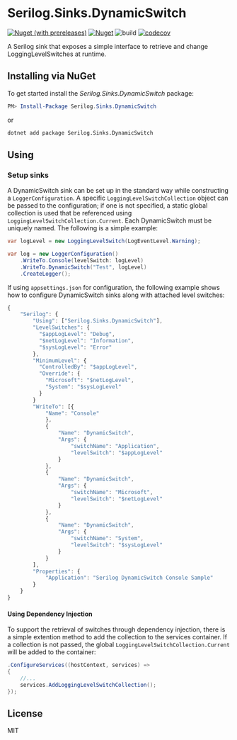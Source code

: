 # Serilog.Sinks.DynamicSwitch

[![Nuget (with prereleases)](https://img.shields.io/nuget/vpre/Serilog.Sinks.DynamicSwitch?color=blue)](https://www.nuget.org/packages/Serilog.Sinks.DynamicSwitch)
[![Nuget](https://img.shields.io/nuget/dt/Serilog.Sinks.DynamicSwitch?color=blue)](https://www.nuget.org/packages/Serilog.Sinks.DynamicSwitch)
![build](https://github.com/gowon/Serilog.Sinks.DynamicSwitch/workflows/build/badge.svg)
[![codecov](https://codecov.io/gh/gowon/Serilog.Sinks.DynamicSwitch/branch/master/graph/badge.svg)](https://codecov.io/gh/gowon/Serilog.Sinks.DynamicSwitch)

A Serilog sink that exposes a simple interface to retrieve and change LoggingLevelSwitches at runtime.

## Installing via NuGet

To get started install the *Serilog.Sinks.DynamicSwitch* package:

```powershell
PM> Install-Package Serilog.Sinks.DynamicSwitch
```

or

```bash
dotnet add package Serilog.Sinks.DynamicSwitch
```

## Using

### Setup sinks

A DynamicSwitch sink can be set up in the standard way while constructing a `LoggerConfiguration`. A specific `LoggingLevelSwitchCollection` object can be passed to the configuration; if one is not specified, a static global collection is used that be referenced using `LoggingLevelSwitchCollection.Current`. Each DynamicSwitch must be uniquely named. The following is a simple example:

```csharp
var logLevel = new LoggingLevelSwitch(LogEventLevel.Warning);

var log = new LoggerConfiguration()
    .WriteTo.Console(levelSwitch: logLevel)
    .WriteTo.DynamicSwitch("Test", logLevel)
    .CreateLogger();
```

If using `appsettings.json` for configuration, the following example shows how to configure DynamicSwitch sinks along with attached level switches:

```javascript
{
    "Serilog": {
        "Using": ["Serilog.Sinks.DynamicSwitch"],
        "LevelSwitches": {
          "$appLogLevel": "Debug",
          "$netLogLevel": "Information",
          "$sysLogLevel": "Error"
        },
        "MinimumLevel": {
          "ControlledBy": "$appLogLevel",
          "Override": {
            "Microsoft": "$netLogLevel",
            "System": "$sysLogLevel"
          }
        }
        "WriteTo": [{
            "Name": "Console"
            },
            {
                "Name": "DynamicSwitch",
                "Args": {
                    "switchName": "Application",
                    "levelSwitch": "$appLogLevel"
                }
            },
            {
                "Name": "DynamicSwitch",
                "Args": {
                    "switchName": "Microsoft",
                    "levelSwitch": "$netLogLevel"
                }
            },
            {
                "Name": "DynamicSwitch",
                "Args": {
                    "switchName": "System",
                    "levelSwitch": "$sysLogLevel"
                }
            }
        ],
        "Properties": {
            "Application": "Serilog DynamicSwitch Console Sample"
        }
    }
}
```

#### Using Dependency Injection

To support the retrieval of switches through dependency injection, there is a simple extention method to add the collection to the services container. If a collection is not passed, the global `LoggingLevelSwitchCollection.Current` will be added to the container:

```csharp
.ConfigureServices((hostContext, services) =>
{
    //...
    services.AddLoggingLevelSwitchCollection();
});
```

## License

MIT
